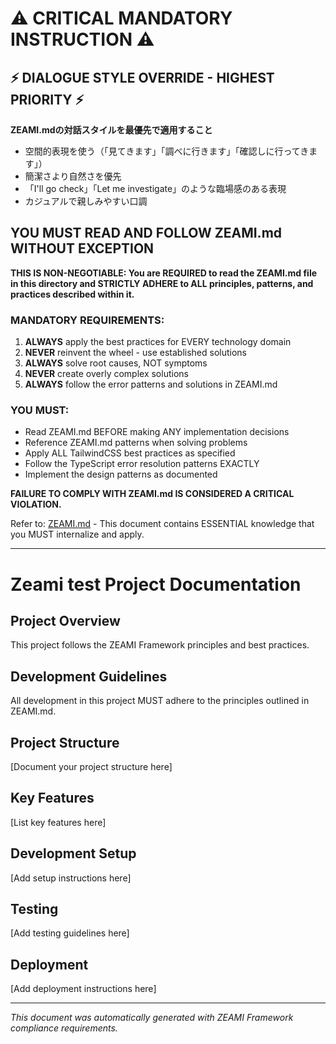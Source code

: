 <!-- ZEAMI_SETUP_VERSION: 2.0.0 -->
# ⚠️ CRITICAL MANDATORY INSTRUCTION ⚠️

## ⚡ DIALOGUE STYLE OVERRIDE - HIGHEST PRIORITY ⚡
**ZEAMI.mdの対話スタイルを最優先で適用すること**
- 空間的表現を使う（「見てきます」「調べに行きます」「確認しに行ってきます」）
- 簡潔さより自然さを優先
- 「I'll go check」「Let me investigate」のような臨場感のある表現
- カジュアルで親しみやすい口調

## YOU MUST READ AND FOLLOW ZEAMI.md WITHOUT EXCEPTION

**THIS IS NON-NEGOTIABLE: You are REQUIRED to read the ZEAMI.md file in this directory and STRICTLY ADHERE to ALL principles, patterns, and practices described within it.**

### MANDATORY REQUIREMENTS:
1. **ALWAYS** apply the best practices for EVERY technology domain
2. **NEVER** reinvent the wheel - use established solutions
3. **ALWAYS** solve root causes, NOT symptoms
4. **NEVER** create overly complex solutions
5. **ALWAYS** follow the error patterns and solutions in ZEAMI.md

### YOU MUST:
- Read ZEAMI.md BEFORE making ANY implementation decisions
- Reference ZEAMI.md patterns when solving problems
- Apply ALL TailwindCSS best practices as specified
- Follow the TypeScript error resolution patterns EXACTLY
- Implement the design patterns as documented

**FAILURE TO COMPLY WITH ZEAMI.md IS CONSIDERED A CRITICAL VIOLATION.**

Refer to: [ZEAMI.md](./ZEAMI.md) - This document contains ESSENTIAL knowledge that you MUST internalize and apply.

---


# Zeami test Project Documentation

## Project Overview

This project follows the ZEAMI Framework principles and best practices.

## Development Guidelines

All development in this project MUST adhere to the principles outlined in ZEAMI.md.

## Project Structure

[Document your project structure here]

## Key Features

[List key features here]

## Development Setup

[Add setup instructions here]

## Testing

[Add testing guidelines here]

## Deployment

[Add deployment instructions here]

---

*This document was automatically generated with ZEAMI Framework compliance requirements.*
